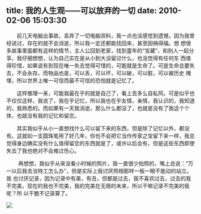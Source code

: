 title: 我的人生观——可以放弃的一切
date: 2010-02-06 15:03:30
---

　　前几天电脑出事故，丢弃了一切电脑资料，我一点也没感觉到遗憾，因为我曾经说过，存在的就不会消逝，所以我一定还都能找回来，甚至因祸得福。想 想很多故事里面都有这样的情节，主人公回到老家，找到童年的“宝藏”，和别人一起分享。我仔细想想，认为自己实在是从小到大没留过什么，也没觉得有任何东 西值得珍惜，如果说有到现在唯一失去觉得可惜的，可能就是生命了。可是生命总要失去，不会永存。而物品也是，可以丢，可以坏，可以破，可以脏，可以被历史 掩埋，所以世界上唯一可信而最不可信的恐怕就是记忆了。

　　这样推理一来，可能我最在乎的就是自己了，看上去多么自私阿。可是似乎也不仅仅这样，我说了，我在乎记忆，所以我也在乎友情，亲情，我认识的，我知道的，我熟悉的。而如果有一天我消逝，那么什么都没了，也就是没有了我这个个体，也就没有我的记忆和留恋。

　　其实我似乎从小一直想找什么可以留下来的东西，但是除了记忆以外，都没有。这就如一支圆珠笔用了好几年，你也不会把它当作传家之宝留下来一样，我总觉得身边确实没有什么值得留恋的东西就是了，或许以后会有，但是这些东西即使失去了我也绝对不会难过伤心。

　 　再想想，我似乎从来没看小时候的照片，我一直很少拍照的，嘴上总说：“万一以后我去当特工怎么办”，但是实际上我讨厌照相那样一板一眼不能动的站立。我 也讨厌记录，因为记录中有美，有丑，但都是过去，我不喜欢过去，过去的我不完美，现在的我也不完美，我的完美在无限的未来，所以干嘛记录不完美的我呢？所 以干脆不记录算了。

 ![](http://img.zemanta.com/pixy.gif?x-id=569f74e8-f123-83cd-b2a8-26fc3ca61001)
